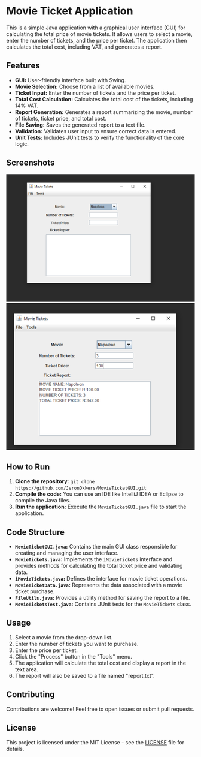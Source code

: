 # Movie Ticket Application

This is a simple Java application with a graphical user interface (GUI) for calculating the total price of movie tickets. It allows users to select a movie, enter the number of tickets, and the price per ticket. The application then calculates the total cost, including VAT, and generates a report.

## Features

* **GUI:** User-friendly interface built with Swing.
* **Movie Selection:** Choose from a list of available movies.
* **Ticket Input:** Enter the number of tickets and the price per ticket.
* **Total Cost Calculation:** Calculates the total cost of the tickets, including 14% VAT.
* **Report Generation:** Generates a report summarizing the movie, number of tickets, ticket price, and total cost.
* **File Saving:** Saves the generated report to a text file.
* **Validation:** Validates user input to ensure correct data is entered.
* **Unit Tests:** Includes JUnit tests to verify the functionality of the core logic.

## Screenshots

![Main Window](png/main_window.png)
![Report Generated](png/report_generated.png)

## How to Run

1. **Clone the repository:** `git clone https://github.com/JeronOkkers/MovieTicketGUI.git`
2. **Compile the code:**  You can use an IDE like IntelliJ IDEA or Eclipse to compile the Java files.
3. **Run the application:** Execute the `MovieTicketGUI.java` file to start the application.

## Code Structure

* **`MovieTicketGUI.java`:** Contains the main GUI class responsible for creating and managing the user interface.
* **`MovieTickets.java`:** Implements the `iMovieTickets` interface and provides methods for calculating the total ticket price and validating data.
* **`iMovieTickets.java`:** Defines the interface for movie ticket operations.
* **`MovieTicketData.java`:**  Represents the data associated with a movie ticket purchase.
* **`FileUtils.java`:** Provides a utility method for saving the report to a file.
* **`MovieTicketsTest.java`:**  Contains JUnit tests for the `MovieTickets` class.

## Usage

1. Select a movie from the drop-down list.
2. Enter the number of tickets you want to purchase.
3. Enter the price per ticket.
4. Click the "Process" button in the "Tools" menu.
5. The application will calculate the total cost and display a report in the text area.
6. The report will also be saved to a file named "report.txt".

## Contributing

Contributions are welcome! Feel free to open issues or submit pull requests.

## License

This project is licensed under the MIT License - see the [LICENSE](LICENSE) file for details.

